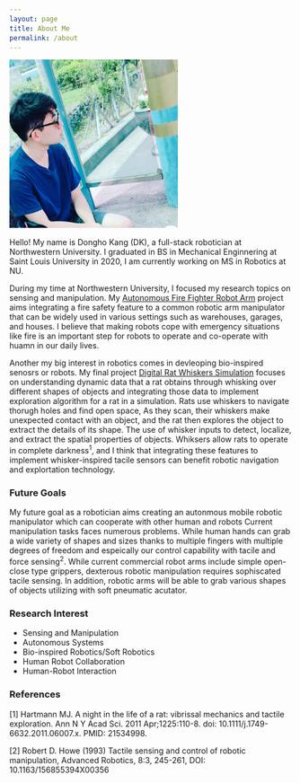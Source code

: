 ```yaml
---
layout: page
title: About Me
permalink: /about
---
```


<div class="post-flex-display">
    <img src="/img/dkprofile.jpg" width="300" alt="dkprofile">
</div>

Hello! My name is Dongho Kang (DK), a full-stack robotician at Northwestern University.
I graduated in BS in Mechanical Enginnering at Saint Louis University in 2020, I am currently working on MS in Robotics at NU.

During my time at Northwestern University, I focused my research topics on sensing and manipulation. 
My [Autonomous Fire Fighter Robot Arm](https://rubberdk.github.io/firefigther-robot/) project aims integrating a fire safety feature to a common robotic arm manipulator that can be widely used in various settings such as warehouses, garages, and houses. I believe that making robots cope with emergency situations like fire is an important step for robots to operate and co-operate with huamn in our daily lives. 

Another my big interest in robotics comes in devleoping bio-inspired senosrs or robots. My final project [Digital Rat Whiskers Simulation](https://rubberdk.github.io/Digital-Rat-Whisker-Simulation/) focuses on understanding dynamic data that a rat obtains through whisking over different shapes of objects and integrating those data to implement exploration algorithm for a rat in a simulation.  Rats use whiskers to navigate thorugh holes and find open space, As they scan, their whiskers make unexpected contact with an object, and the rat then explores the object to extract the details of its shape. The use of whisker inputs to detect, localize, and extract the spatial properties of objects. Whiksers allow rats to operate in complete darkness<sup>1</sup>, and I think that integrating these features to implement whisker-inspired tacile sensors can benefit robotic navigation and explortation technology.


### Future Goals
My future goal as a robotician aims creating an autonmous mobile robotic manipulator which can cooperate with other human and robots 
Current manipulation tasks faces numerous problems. While human hands can grab a wide variety of shapes and sizes thanks to multiple fingers with multiple degrees of freedom and espeically our control capability with tacile and force sensing<sup>2</sup>. While current commercial robot arms include simple open-close type grippers, dexterous robotic manipulation requires sophiscated tacile sensing. In addition, robotic arms will be able to grab various shapes of objects utilizing with soft pneumatic acutator. 


### Research Interest
 - Sensing and Manipulation
 - Autonomous Systems
 - Bio-inspired Robotics/Soft Robotics
 - Human Robot Collaboration 
 - Human-Robot Interaction



### References

[1] Hartmann MJ. A night in the life of a rat: vibrissal mechanics and tactile exploration. Ann N Y Acad Sci. 2011 Apr;1225:110-8. doi: 10.1111/j.1749-6632.2011.06007.x. PMID: 21534998.

[2] Robert D. Howe (1993) Tactile sensing and control of robotic manipulation,
Advanced Robotics, 8:3, 245-261, DOI: 10.1163/156855394X00356